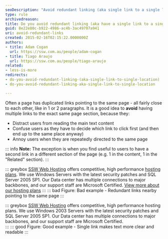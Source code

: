```yaml
---
seoDescription: "Avoid redundant linking (aka single link to a single location) by having only one link per page section that points to the same target. This helps users focus on the main text content and reduces confusion caused by multiple links leading to the same place."
type: rule
archivedreason: 
title: Do you avoid redundant linking (aka have a single link to a single location)?
guid: 8e22e80c-b922-4986-ac4b-3ac49707a941
uri: avoid-redundant-links
created: 2015-02-16T02:15:22.0000000Z
authors: 
- title: Adam Cogan
  url: https://ssw.com.au/people/adam-cogan
- title: Tiago Araujo
  url: https://ssw.com.au/people/tiago-araujo
related:
- less-is-more
redirects:
- do-you-avoid-redundant-linking-(aka-single-link-to-single-location)
- do-you-avoid-redundant-linking-aka-single-link-to-single-location

---
```


Often a page has duplicated links pointing to the same page - all fairly close to each other, like in 1 or 2 paragraphs. It is a good idea to **avoid** having multiple links to the exact same page section, because they:

* Distract users from reading the main text content
* Confuse users as they have to decide which link to click first (and then end up to the same place anyway)
* Annoy users when they are repeatedly directed to the same page

<!--endintro-->

::: info
**Note:** The exception is when you find useful to users to have a second link in a different section of the page (e.g. 1 in the content, 1 in the "Related" section).
:::

::: greybox
[SSW Web Hosting](https://www.ssw.com.au) offers competitive, high performance [hosting plans](https://www.ssw.com.au). We use Windows Servers with the latest security patches and SQL Server 2005 SP1. Our Data center has multiple connections to major backbones, and our support staff are Microsoft Certified. [View more about our hosting plans](https://www.ssw.com.au)
:::
::: bad
Figure: Bad example - Redundant links nearby pointing to the same page
:::

::: greybox
[SSW Web Hosting](https://www.ssw.com.au) offers competitive, high performance hosting plans. We use Windows 2003 Servers with the latest security patches and SQL Server 2005 SP1. Our Data center has multiple connections to major backbones, and our support staff are Microsoft Certified.  
:::
::: good
Figure: Good example - Single link makes text more clear and readable
:::
